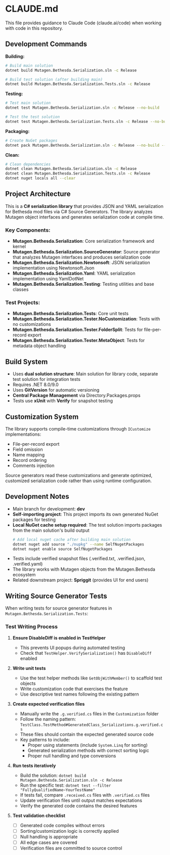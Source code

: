 # CLAUDE.md

This file provides guidance to Claude Code (claude.ai/code) when working with code in this repository.

## Development Commands

**Building:**
```bash
# Build main solution
dotnet build Mutagen.Bethesda.Serialization.sln -c Release

# Build test solution (after building main)
dotnet build Mutagen.Bethesda.Serialization.Tests.sln -c Release
```

**Testing:**
```bash
# Test main solution
dotnet test Mutagen.Bethesda.Serialization.sln -c Release --no-build

# Test the test solution
dotnet test Mutagen.Bethesda.Serialization.Tests.sln -c Release --no-build
```

**Packaging:**
```bash
# Create NuGet packages
dotnet pack Mutagen.Bethesda.Serialization.sln -c Release --no-build --no-restore -o out
```

**Clean:**
```bash
# Clean dependencies
dotnet clean Mutagen.Bethesda.Serialization.sln -c Release
dotnet clean Mutagen.Bethesda.Serialization.Tests.sln -c Release
dotnet nuget locals all --clear
```

## Project Architecture

This is a **C# serialization library** that provides JSON and YAML serialization for Bethesda mod files via C# Source Generators. The library analyzes Mutagen object interfaces and generates serialization code at compile time.

### Key Components:

- **Mutagen.Bethesda.Serialization**: Core serialization framework and kernel
- **Mutagen.Bethesda.Serialization.SourceGenerator**: Source generator that analyzes Mutagen interfaces and produces serialization code
- **Mutagen.Bethesda.Serialization.Newtonsoft**: JSON serialization implementation using Newtonsoft.Json
- **Mutagen.Bethesda.Serialization.Yaml**: YAML serialization implementation using YamlDotNet
- **Mutagen.Bethesda.Serialization.Testing**: Testing utilities and base classes

### Test Projects:
- **Mutagen.Bethesda.Serialization.Tests**: Core unit tests
- **Mutagen.Bethesda.Serialization.Tester.NoCustomization**: Tests with no customizations
- **Mutagen.Bethesda.Serialization.Tester.FolderSplit**: Tests for file-per-record export
- **Mutagen.Bethesda.Serialization.Tester.MetaObject**: Tests for metadata object handling

## Build System

- Uses **dual solution structure**: Main solution for library code, separate test solution for integration tests
- Requires .NET 8.0/9.0
- Uses **GitVersion** for automatic versioning
- **Central Package Management** via Directory.Packages.props
- Tests use **xUnit** with **Verify** for snapshot testing

## Customization System

The library supports compile-time customizations through `ICustomize` implementations:
- File-per-record export
- Field omission
- Name mapping
- Record ordering
- Comments injection

Source generators read these customizations and generate optimized, customized serialization code rather than using runtime configuration.

## Development Notes

- Main branch for development: **dev**
- **Self-importing project**: This project imports its own generated NuGet packages for testing
- **Local NuGet cache setup required**: The test solution imports packages from the main solution's build output
  ```bash
  # Add local nuget cache after building main solution
  dotnet nuget add source "./nupkg" --name SelfNugetPackages
  dotnet nuget enable source SelfNugetPackages
  ```
- Tests include verified snapshot files (.verified.txt, .verified.json, .verified.yaml)
- The library works with Mutagen objects from the Mutagen.Bethesda ecosystem
- Related downstream project: **Spriggit** (provides UI for end users)

## Writing Source Generator Tests

When writing tests for source generator features in `Mutagen.Bethesda.Serialization.Tests`:

### Test Writing Process

1. **Ensure DisableDiff is enabled in TestHelper**
   - This prevents UI popups during automated testing
   - Check that `TestHelper.VerifySerialization()` has `DisableDiff` enabled

2. **Write unit tests**
   - Use the test helper methods like `GetObjWithMember()` to scaffold test objects
   - Write customization code that exercises the feature
   - Use descriptive test names following the existing pattern

3. **Create expected verification files**
   - Manually write the `.g.verified.cs` files in the `Customization` folder
   - Follow the naming pattern: `TestClass.TestMethod#GeneratedClass_Serializations.g.verified.cs`
   - These files should contain the expected generated source code
   - Key patterns to include:
     - Proper using statements (include `System.Linq` for sorting)
     - Generated serialization methods with correct sorting logic
     - Proper null handling and type conversions

4. **Run tests iteratively**
   - Build the solution: `dotnet build Mutagen.Bethesda.Serialization.sln -c Release`
   - Run the specific test: `dotnet test --filter "FullyQualifiedName~YourTestName"`
   - If tests fail, compare `.received.cs` files with `.verified.cs` files
   - Update verification files until output matches expectations
   - Verify the generated code contains the desired features

5. **Test validation checklist**
   - [ ] Generated code compiles without errors
   - [ ] Sorting/customization logic is correctly applied
   - [ ] Null handling is appropriate
   - [ ] All edge cases are covered
   - [ ] Verification files are committed to source control